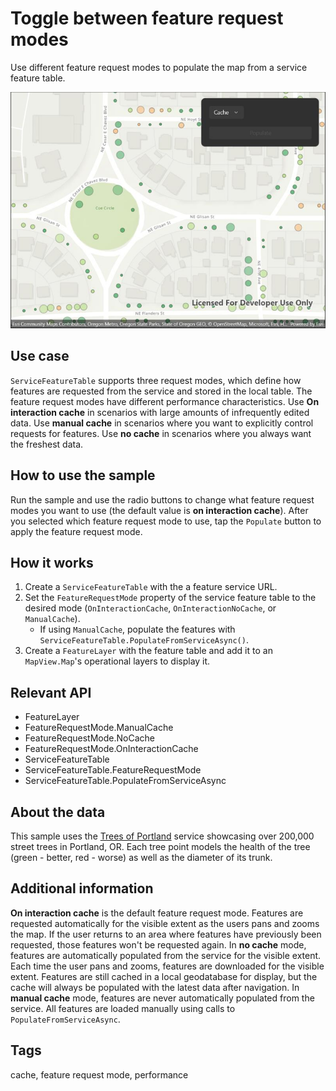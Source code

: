 # Toggle between feature request modes

Use different feature request modes to populate the map from a service feature table.

![Image of toggle between feature request modes](togglebetweenfeaturerequestmodes.jpg)

## Use case

`ServiceFeatureTable` supports three request modes, which define how features are requested from the service and stored in the local table. The feature request modes have different performance characteristics. Use **On interaction cache** in scenarios with large amounts of infrequently edited data. Use **manual cache** in scenarios where you want to explicitly control requests for features. Use **no cache** in scenarios where you always want the freshest data. 

## How to use the sample

Run the sample and use the radio buttons to change what feature request modes you want to use (the default value is  **on interaction cache**). After you selected which feature request mode to use, tap the `Populate` button to apply the feature request mode. 

## How it works

1. Create a `ServiceFeatureTable` with the a feature service URL.
2. Set the `FeatureRequestMode` property of the service feature table to the desired mode (`OnInteractionCache`, `OnInteractionNoCache`, or `ManualCache`).
    * If using `ManualCache`, populate the features with `ServiceFeatureTable.PopulateFromServiceAsync()`.
3. Create a `FeatureLayer` with the feature table and add it to an `MapView.Map`'s operational layers to display it.

## Relevant API

* FeatureLayer
* FeatureRequestMode.ManualCache
* FeatureRequestMode.NoCache
* FeatureRequestMode.OnInteractionCache
* ServiceFeatureTable
* ServiceFeatureTable.FeatureRequestMode
* ServiceFeatureTable.PopulateFromServiceAsync

## About the data

This sample uses the [Trees of Portland](https://services2.arcgis.com/ZQgQTuoyBrtmoGdP/arcgis/rest/services/Trees_of_Portland/FeatureServer/0) service showcasing over 200,000 street trees in Portland, OR. Each tree point models the health of the tree (green - better, red - worse) as well as the diameter of its trunk.

## Additional information

**On interaction cache** is the default feature request mode. Features are requested automatically for the visible extent as the users pans and zooms the map. If the user returns to an area where features have previously been requested, those features won't be requested again. In **no cache** mode, features are automatically populated from the service for the visible extent. Each time the user pans and zooms, features are downloaded for the visible extent. Features are still cached in a local geodatabase for display, but the cache will always be populated with the latest data after navigation. In **manual cache** mode, features are never automatically populated from the service. All features are loaded manually using calls to `PopulateFromServiceAsync`.

## Tags

cache, feature request mode, performance
